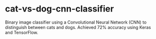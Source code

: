 # cat-vs-dog-cnn-classifier
Binary image classifier using a Convolutional Neural Network (CNN) to distinguish between cats and dogs. Achieved 72% accuracy using Keras and TensorFlow.
